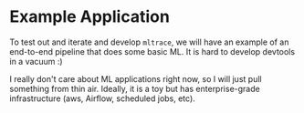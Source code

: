 # Example Application

To test out and iterate and develop `mltrace`, we will have an example of an end-to-end pipeline that does some basic ML. It is hard to develop devtools in a vacuum :)

I really don't care about ML applications right now, so I will just pull something from thin air. Ideally, it is a toy but has enterprise-grade infrastructure (aws, Airflow, scheduled jobs, etc).